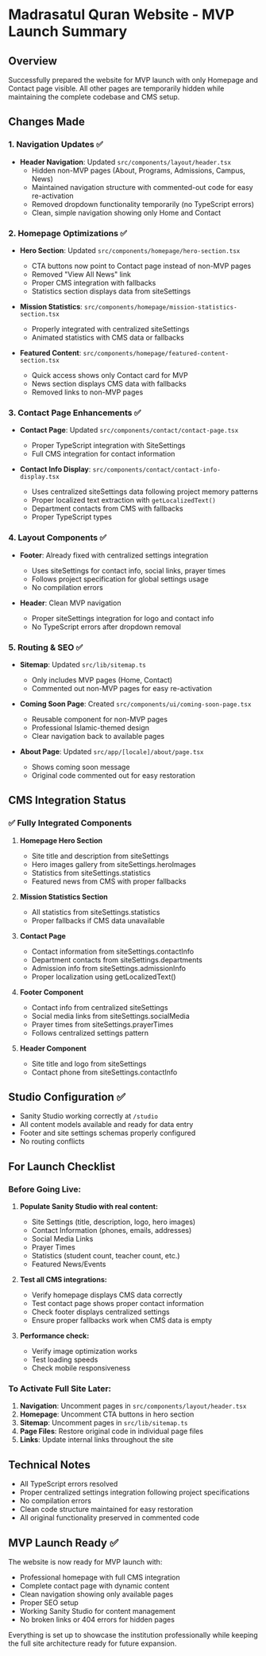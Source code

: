 # Madrasatul Quran Website - MVP Launch Summary

## Overview
Successfully prepared the website for MVP launch with only Homepage and Contact page visible. All other pages are temporarily hidden while maintaining the complete codebase and CMS setup.

## Changes Made

### 1. Navigation Updates ✅
- **Header Navigation**: Updated `src/components/layout/header.tsx`
  - Hidden non-MVP pages (About, Programs, Admissions, Campus, News)
  - Maintained navigation structure with commented-out code for easy re-activation
  - Removed dropdown functionality temporarily (no TypeScript errors)
  - Clean, simple navigation showing only Home and Contact

### 2. Homepage Optimizations ✅
- **Hero Section**: Updated `src/components/homepage/hero-section.tsx`
  - CTA buttons now point to Contact page instead of non-MVP pages
  - Removed "View All News" link
  - Proper CMS integration with fallbacks
  - Statistics section displays data from siteSettings

- **Mission Statistics**: `src/components/homepage/mission-statistics-section.tsx`
  - Properly integrated with centralized siteSettings
  - Animated statistics with CMS data or fallbacks

- **Featured Content**: `src/components/homepage/featured-content-section.tsx`
  - Quick access shows only Contact card for MVP
  - News section displays CMS data with fallbacks
  - Removed links to non-MVP pages

### 3. Contact Page Enhancements ✅
- **Contact Page**: Updated `src/components/contact/contact-page.tsx`
  - Proper TypeScript integration with SiteSettings
  - Full CMS integration for contact information

- **Contact Info Display**: `src/components/contact/contact-info-display.tsx`
  - Uses centralized siteSettings data following project memory patterns
  - Proper localized text extraction with `getLocalizedText()`
  - Department contacts from CMS with fallbacks
  - Proper TypeScript types

### 4. Layout Components ✅
- **Footer**: Already fixed with centralized settings integration
  - Uses siteSettings for contact info, social links, prayer times
  - Follows project specification for global settings usage
  - No compilation errors

- **Header**: Clean MVP navigation
  - Proper siteSettings integration for logo and contact info
  - No TypeScript errors after dropdown removal

### 5. Routing & SEO ✅
- **Sitemap**: Updated `src/lib/sitemap.ts`
  - Only includes MVP pages (Home, Contact)
  - Commented out non-MVP pages for easy re-activation

- **Coming Soon Page**: Created `src/components/ui/coming-soon-page.tsx`
  - Reusable component for non-MVP pages
  - Professional Islamic-themed design
  - Clear navigation back to available pages

- **About Page**: Updated `src/app/[locale]/about/page.tsx`
  - Shows coming soon message
  - Original code commented out for easy restoration

## CMS Integration Status

### ✅ Fully Integrated Components
1. **Homepage Hero Section**
   - Site title and description from siteSettings
   - Hero images gallery from siteSettings.heroImages
   - Statistics from siteSettings.statistics
   - Featured news from CMS with proper fallbacks

2. **Mission Statistics Section**
   - All statistics from siteSettings.statistics
   - Proper fallbacks if CMS data unavailable

3. **Contact Page**
   - Contact information from siteSettings.contactInfo
   - Department contacts from siteSettings.departments
   - Admission info from siteSettings.admissionInfo
   - Proper localization using getLocalizedText()

4. **Footer Component**
   - Contact info from centralized siteSettings
   - Social media links from siteSettings.socialMedia
   - Prayer times from siteSettings.prayerTimes
   - Follows centralized settings pattern

5. **Header Component**
   - Site title and logo from siteSettings
   - Contact phone from siteSettings.contactInfo

## Studio Configuration ✅
- Sanity Studio working correctly at `/studio`
- All content models available and ready for data entry
- Footer and site settings schemas properly configured
- No routing conflicts

## For Launch Checklist

### Before Going Live:
1. **Populate Sanity Studio with real content:**
   - Site Settings (title, description, logo, hero images)
   - Contact Information (phones, emails, addresses)
   - Social Media Links
   - Prayer Times
   - Statistics (student count, teacher count, etc.)
   - Featured News/Events

2. **Test all CMS integrations:**
   - Verify homepage displays CMS data correctly
   - Test contact page shows proper contact information
   - Check footer displays centralized settings
   - Ensure proper fallbacks work when CMS data is empty

3. **Performance check:**
   - Verify image optimization works
   - Test loading speeds
   - Check mobile responsiveness

### To Activate Full Site Later:
1. **Navigation**: Uncomment pages in `src/components/layout/header.tsx`
2. **Homepage**: Uncomment CTA buttons in hero section
3. **Sitemap**: Uncomment pages in `src/lib/sitemap.ts`
4. **Page Files**: Restore original code in individual page files
5. **Links**: Update internal links throughout the site

## Technical Notes
- All TypeScript errors resolved
- Proper centralized settings integration following project specifications
- No compilation errors
- Clean code structure maintained for easy restoration
- All original functionality preserved in commented code

## MVP Launch Ready ✅
The website is now ready for MVP launch with:
- Professional homepage with full CMS integration
- Complete contact page with dynamic content
- Clean navigation showing only available pages
- Proper SEO setup
- Working Sanity Studio for content management
- No broken links or 404 errors for hidden pages

Everything is set up to showcase the institution professionally while keeping the full site architecture ready for future expansion.